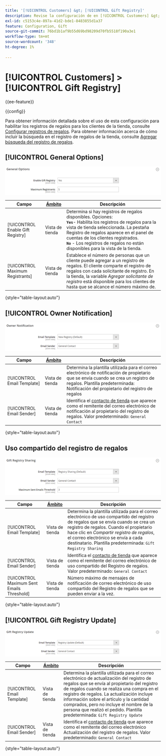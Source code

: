 ```yaml
---
title: '[!UICONTROL Customers] &gt; [!UICONTROL Gift Registry]'
description: Revise la configuración de en [!UICONTROL Customers] &gt; [!UICONTROL Gift Registry] de la administración de Commerce.
exl-id: c5153c4e-897a-41d2-bde1-8483855d1a37
feature: Configuration, Gift
source-git-commit: 76bd1b1af9b55d69bd98209d70fb5518f190a3e1
workflow-type: tm+mt
source-wordcount: '348'
ht-degree: 1%

---
```


# [!UICONTROL Customers] > [!UICONTROL Gift Registry]

{{ee-feature}}

{{config}}

Para obtener información detallada sobre el uso de esta configuración para habilitar los registros de regalos para los clientes de la tienda, consulte [Configurar registros de regalos](../../merchandising-promotions/gift-registry-configure.md). Para obtener información acerca de cómo incluir la búsqueda en el registro de regalos de la tienda, consulte [Agregar búsqueda del registro de regalos](../../merchandising-promotions/gift-registry-search.md).

## [!UICONTROL General Options]

![Opciones generales](./assets/gift-registry-general-options.png)<!-- zoom -->

<!-- [General Options](https://docs.magento.com/user-guide/marketing/gift-registry-configure.html) -->

| Campo | [Ámbito](../../getting-started/websites-stores-views.md#scope-settings) | Descripción |
|--- |--- |--- |
| [!UICONTROL Enable Gift Registry] | Vista de tienda | Determina si hay registros de regalos disponibles. Opciones: <br/>**`Yes`**- Habilita los registros de regalos para la vista de tienda seleccionada. La pestaña Registro de regalos aparece en el panel de cuentas de los clientes registrados.<br/>**`No`** - Los registros de regalos no están disponibles para la vista de la tienda. |
| [!UICONTROL Maximum Registrants] | Vista de tienda | Establece el número de personas que un cliente puede agregar a un registro de regalos. El cliente comparte el registro de regalos con cada solicitante de registro. En la tienda, la variable _Agregar solicitante de registro_ está disponible para los clientes de hasta que se alcance el número máximo de. |

{style="table-layout:auto"}

## [!UICONTROL Owner Notification]

![Notificación del propietario](./assets/gift-registry-owner-notification.png)<!-- zoom -->

<!-- [Owner Notification](https://docs.magento.com/user-guide/marketing/gift-registry-configure.html) -->

| Campo | [Ámbito](../../getting-started/websites-stores-views.md#scope-settings) | Descripción |
|--- |--- |--- |
| [!UICONTROL Email Template] | Vista de tienda | Determina la plantilla utilizada para el correo electrónico de notificación de propietario que se envía cuando se crea un registro de regalos. Plantilla predeterminada: Notificación del propietario del registro de regalos |
| [!UICONTROL Email Sender] | Vista de tienda | Identifica el [contacto de tienda](../../getting-started/store-details.md#store-email-addresses) que aparece como el remitente del correo electrónico de notificación al propietario del registro de regalos. Valor predeterminado: `General Contact` |

{style="table-layout:auto"}

## Uso compartido del registro de regalos

![Uso compartido del registro de regalos](./assets/gift-registry-gift-registry-sharing.png)<!-- zoom -->

<!-- Gift Registry Sharing](https://docs.magento.com/user-guide/marketing/gift-registry-configure.html) -->

| Campo | [Ámbito](../../getting-started/websites-stores-views.md#scope-settings) | Descripción |
|--- |--- |--- |
| [!UICONTROL Email Template] | Vista de tienda | Determina la plantilla utilizada para el correo electrónico de uso compartido del registro de regalos que se envía cuando se crea un registro de regalos. Cuando el propietario hace clic en _Compartir registro de regalos_, el correo electrónico se envía a cada destinatario. Plantilla predeterminada: `Gift Registry Sharing` |
| [!UICONTROL Email Sender] | Vista de tienda | Identifica el [contacto de tienda](../../getting-started/store-details.md#store-email-addresses) que aparece como el remitente del correo electrónico de uso compartido del Registro de regalos. Valor predeterminado: `General Contact` |
| [!UICONTROL Maximum Sent Emails Threshold] | Vista de tienda | Número máximo de mensajes de notificación de correo electrónico de uso compartido del Registro de regalos que se pueden enviar a la vez. |

{style="table-layout:auto"}

## [!UICONTROL Gift Registry Update]

![Actualización del registro de regalos](./assets/gift-registry-gift-registry-update.png)<!-- zoom -->

<!-- [Gift Registry Update](https://docs.magento.com/user-guide/marketing/gift-registry-configure.html) -->

| Campo | [Ámbito](../../getting-started/websites-stores-views.md#scope-settings) | Descripción |
|--- |--- |--- |
| [!UICONTROL Email Template] | Vista de tienda | Determina la plantilla utilizada para el correo electrónico de actualización del registro de regalos que se envía al propietario del registro de regalos cuando se realiza una compra en el registro de regalos. La actualización incluye información sobre el artículo y la cantidad comprados, pero no incluye el nombre de la persona que realizó el pedido. Plantilla predeterminada: `Gift Registry Update` |
| [!UICONTROL Email Sender] | Vista de tienda | Identifica el [contacto de tienda](../../getting-started/store-details.md#store-email-addresses) que aparece como el remitente del correo electrónico Actualización del registro de regalos. Valor predeterminado: `General Contact` |

{style="table-layout:auto"}
